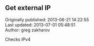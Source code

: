 ## Get external IP  
Originally published: 2013-06-21 14:22:55  
Last updated: 2013-07-01 05:48:51  
Author: greg zakharov  
  
Checks IPv4